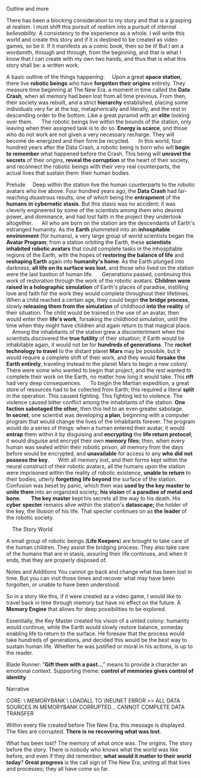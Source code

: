 Outline and more

There has been a blocking consideration to my story and that is a grasping at realism. I must shift this pursuit of _realism_ into a pursuit of _internal believability_. A consistency to the experience as a whole. I will write this world and create this story and if it is destined to be created as video games, so be it. If it manifests as a comic book, then so be it! But I am a wordsmith, through and through, from the beginning, and that is what I know that I can create with my own two hands, and thus that is what this story shall be: a written work.

A basic outline of the things happening:
    Upon a great **space station**, there live **robotic beings** who have **forgotten their origins** entirely. They measure time beginning at The New Era, a moment in time called the **Data Crash**, when all memory had been lost from all time previous. From then, their society was rebuilt, and a strict **hierarchy** established, placing some individuals very far at the top, metaphorically and literally, and the rest in descending order to the bottom. Like a great pyramid with an **elite** looking over them. 
    The robotic beings live within the bounds of the station, only leaving when their assigned task is to do so. **Energy is scarce**, and those who do not work are not given a very necessary recharge. They will become de-energized and their form be recycled. 
    In this world, four hundred years after the Data Crash, a robotic being is born who will **begin to remember** what happened before the Crash. This being will **unravel the secrets** of their origins, **reveal the corruption** at the heart of their society, and reconnect the robotic beings with their very real counterparts, the actual lives that sustain them: their human bodies. 

Prelude
    Deep within the station live the human counterparts to the robotic avatars who live above. Four hundred years ago, the **Data Crash** had far-reaching disastrous results, one of which being the **entrapment** of the **humans** **in** **cybernetic stasis**. But this stasis was no accident; it was cleverly engineered by some of the scientists among them who desired power, and dominance, and had lost faith in the project they undertook altogether. 
    All who are born on the station are the descendants of Earth's estranged humanity. As the **Earth** plummeted into an **inhospitable** **environment** (for humans), a very large group of world scientists began the **Avatar Program**; from a station orbiting the Earth, these **scientists inhabited** **robotic avatars** that could complete tasks in the inhospitable regions of the Earth, with the hopes of **restoring the balance of life** and **reshaping Earth** again into **humanity's home**. As the Earth plunged into darkness, **all life on its surface was lost**, and those who lived on the station were the last bastion of human life. 
    Generations passed, continuing this work of restoration through the work of the robotic avatars. **Children were raised in a holographic simulation** of Earth's places of paradise, instilling love and faith for the work they would complete throughout their lifetimes. When a child reached a certain age, they could begin **the bridge process**, slowly **releasing them from the simulation** of childhood **into the reality** of their situation. The child would be trained in the use of an avatar, then would enter their **life's work**, forsaking the childhood simulation, until the time when they might have children and again return to that magical place. 
    Among the inhabitants of the station grew a discontentment when the scientists discovered the **true futility** of their situation; if Earth would be inhabitable again, it would not be for **hundreds of generations**. The **rocket technology to travel** to the distant planet **Mars** may be possible, but it would require a complete shift of their work, and they would **forsake the Earth entirely**, traveling instead to the planet Mars to begin a new colony. There were some who wanted to begin that project, and the rest wanted to complete their work on the Earth, no matter how long it would take. This **rift** had very deep consequences. 
    To begin the Martian expedition, a great store of resources had to be collected from Earth; this required a literal **split** in the operation. This caused fighting. This fighting led to violence. The violence caused bitter conflict among the inhabitants of the station. **One faction sabotaged the other**, then this led to an even greater sabotage. 
    **In secret**, one scientist was developing **a plan**, beginning with a computer program that would change the lives of the inhabitants forever. The program would do a series of things: when a human entered their avatar, it would **entrap** them within it by disguising and **encrypting** the **life return protocol**; it would disguise and encrypt their own **memory files**; then, when every human was sealed within their robotic prison, all memory from the days before would be encrypted, and **unavailable** for access to any **who** **did** **not possess the key**. 
    With all memory lost, and their forms kept within the neural construct of their robotic avatars, all the humans upon the station were imprisoned within the reality of robotic existence, **unable to return** to their bodies, utterly **forgetting** **life beyond** the surface of the station. Confusion was beset by panic, which then was **used by the key master to unite them** into an organized society, **his vision** of **a paradise of metal and bone**.  
    **The key master** kept his secrets all the way to his death. His **cyber** **specter** remains alive within the station's **datascape;** the holder of the key, the illusion of his life. That specter continues on as **the** **leader** of the robotic society. 

    The Story World

A small group of robotic beings (**Life Keepers**) are brought to take care of the human children. They assist the bridging process. They also take care of the humans that are in stasis, assuring their life continues, and when it ends, that they are properly disposed of. 

Notes and Additions
You cannot go back and change what has been lost in time. But you can visit those times and recover what may have been forgotten, or unable to have been understood.

So in a story like this, if it were created as a video game, I would like to travel back in time through memory but have no effect on the future. A **Memory Engine** that allows for deep possibilities to be explored.

Essentially, the Key Master created his vision of a united colony: humanity would continue, while the Earth would slowly restore balance, someday enabling life to return to the surface. He foresaw that the process would take hundreds of generations, and decided this would be the best way to sustain human life. Whether he was justified or moral in his actions, is up to the reader. 

Blade Runner: "**Gift them with a past...**" means to provide a character an emotional context. Supporting theme: **control of memories gives control of identity**

Narrative

CORE: \\ MEMORYBANK \\ LOADALL TO \\NEUNET
ERROR >> ALL DATA SOURCES IN MEMORYBANK CORRUPTED... CANNOT COMPLETE DATA TRANSFER

Within every file created before The New Era, this message is displayed. The files are corrupted. **There is no recovering what was lost**.

What has been lost? The memory of what once was. The origins. The story before the story. There is nobody who knows what the world was like before, and even if they did remember, **what would it matter to their world today**? **Great progress** is the call sign of The New Era, uniting all that lives and processes; they all have come so far.

